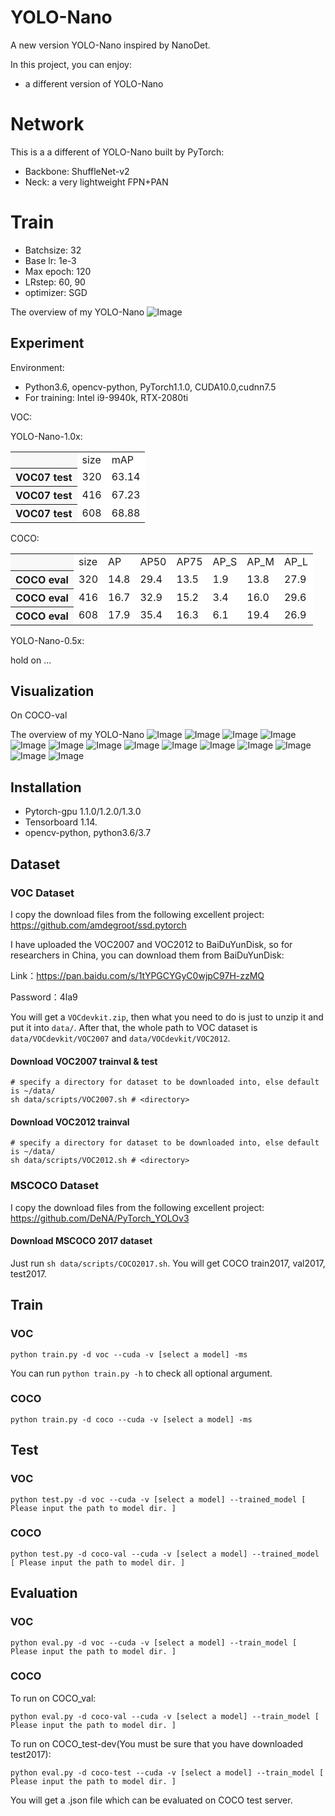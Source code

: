 # YOLO-Nano
A new version YOLO-Nano inspired by NanoDet.

In this project, you can enjoy: 
- a different version of YOLO-Nano


# Network
This is a a different of YOLO-Nano built by PyTorch:
- Backbone: ShuffleNet-v2
- Neck: a very lightweight FPN+PAN

# Train
- Batchsize: 32
- Base lr: 1e-3
- Max epoch: 120
- LRstep: 60, 90
- optimizer: SGD

The overview of my YOLO-Nano
![Image](https://github.com/yjh0410/YOLO-Nano/blob/main/img_files/model.png)

## Experiment
Environment:

- Python3.6, opencv-python, PyTorch1.1.0, CUDA10.0,cudnn7.5
- For training: Intel i9-9940k, RTX-2080ti

VOC:

YOLO-Nano-1.0x:

<table><tbody>
<tr><th align="left" bgcolor=#f8f8f8> </th>  <td bgcolor=white> size </td><td bgcolor=white> mAP </td></tr>
<tr><th align="left" bgcolor=#f8f8f8> VOC07 test</th><td bgcolor=white> 320 </td><td bgcolor=white> 63.14 </td></tr>
<tr><th align="left" bgcolor=#f8f8f8> VOC07 test</th><td bgcolor=white> 416 </td><td bgcolor=white> 67.23 </td></tr>
<tr><th align="left" bgcolor=#f8f8f8> VOC07 test</th><td bgcolor=white> 608 </td><td bgcolor=white> 68.88 </td></tr>
</table></tbody>

COCO:

<table><tbody>
<tr><th align="left" bgcolor=#f8f8f8> </th>     <td bgcolor=white> size </td><td bgcolor=white> AP </td><td bgcolor=white> AP50 </td><td bgcolor=white> AP75 </td><td bgcolor=white> AP_S </td><td bgcolor=white> AP_M </td><td bgcolor=white> AP_L </td></tr>

<tr><th align="left" bgcolor=#f8f8f8> COCO eval</th><td bgcolor=white> 320 </td><td bgcolor=white> 14.8 </td><td bgcolor=white> 29.4 </td><td bgcolor=white> 13.5 </td><td bgcolor=white> 1.9 </td><td bgcolor=white> 13.8 </td><td bgcolor=white> 27.9 </td></tr>

<tr><th align="left" bgcolor=#f8f8f8> COCO eval</th><td bgcolor=white> 416 </td><td bgcolor=white> 16.7 </td><td bgcolor=white> 32.9 </td><td bgcolor=white> 15.2 </td><td bgcolor=white> 3.4 </td><td bgcolor=white> 16.0 </td><td bgcolor=white> 29.6 </td></tr>


<tr><th align="left" bgcolor=#f8f8f8> COCO eval</th><td bgcolor=white> 608 </td><td bgcolor=white> 17.9 </td><td bgcolor=white> 35.4 </td><td bgcolor=white> 16.3 </td><td bgcolor=white> 6.1 </td><td bgcolor=white> 19.4 </td><td bgcolor=white> 26.9 </td></tr>
</table></tbody>

YOLO-Nano-0.5x:

hold on ...


## Visualization
On COCO-val

The overview of my YOLO-Nano
![Image](https://github.com/yjh0410/YOLO-Nano/blob/main/img_files/coco-val/000002.jpg)
![Image](https://github.com/yjh0410/YOLO-Nano/blob/main/img_files/coco-val/000003.jpg)
![Image](https://github.com/yjh0410/YOLO-Nano/blob/main/img_files/coco-val/000011.jpg)
![Image](https://github.com/yjh0410/YOLO-Nano/blob/main/img_files/coco-val/000014.jpg)
![Image](https://github.com/yjh0410/YOLO-Nano/blob/main/img_files/coco-val/000019.jpg)
![Image](https://github.com/yjh0410/YOLO-Nano/blob/main/img_files/coco-val/000023.jpg)
![Image](https://github.com/yjh0410/YOLO-Nano/blob/main/img_files/coco-val/000030.jpg)
![Image](https://github.com/yjh0410/YOLO-Nano/blob/main/img_files/coco-val/000045.jpg)
![Image](https://github.com/yjh0410/YOLO-Nano/blob/main/img_files/coco-val/000051.jpg)
![Image](https://github.com/yjh0410/YOLO-Nano/blob/main/img_files/coco-val/000073.jpg)
![Image](https://github.com/yjh0410/YOLO-Nano/blob/main/img_files/coco-val/000076.jpg)
![Image](https://github.com/yjh0410/YOLO-Nano/blob/main/img_files/coco-val/000078.jpg)
![Image](https://github.com/yjh0410/YOLO-Nano/blob/main/img_files/coco-val/000081.jpg)
![Image](https://github.com/yjh0410/YOLO-Nano/blob/main/img_files/coco-val/000088.jpg)


## Installation
- Pytorch-gpu 1.1.0/1.2.0/1.3.0
- Tensorboard 1.14.
- opencv-python, python3.6/3.7

## Dataset

### VOC Dataset
I copy the download files from the following excellent project:
https://github.com/amdegroot/ssd.pytorch

I have uploaded the VOC2007 and VOC2012 to BaiDuYunDisk, so for researchers in China, you can download them from BaiDuYunDisk:

Link：https://pan.baidu.com/s/1tYPGCYGyC0wjpC97H-zzMQ 

Password：4la9

You will get a ```VOCdevkit.zip```, then what you need to do is just to unzip it and put it into ```data/```. After that, the whole path to VOC dataset is ```data/VOCdevkit/VOC2007``` and ```data/VOCdevkit/VOC2012```.

#### Download VOC2007 trainval & test

```Shell
# specify a directory for dataset to be downloaded into, else default is ~/data/
sh data/scripts/VOC2007.sh # <directory>
```

#### Download VOC2012 trainval
```Shell
# specify a directory for dataset to be downloaded into, else default is ~/data/
sh data/scripts/VOC2012.sh # <directory>
```

### MSCOCO Dataset
I copy the download files from the following excellent project:
https://github.com/DeNA/PyTorch_YOLOv3

#### Download MSCOCO 2017 dataset
Just run ```sh data/scripts/COCO2017.sh```. You will get COCO train2017, val2017, test2017.


## Train
### VOC
```Shell
python train.py -d voc --cuda -v [select a model] -ms
```

You can run ```python train.py -h``` to check all optional argument.

### COCO
```Shell
python train.py -d coco --cuda -v [select a model] -ms
```


## Test
### VOC
```Shell
python test.py -d voc --cuda -v [select a model] --trained_model [ Please input the path to model dir. ]
```

### COCO
```Shell
python test.py -d coco-val --cuda -v [select a model] --trained_model [ Please input the path to model dir. ]
```


## Evaluation
### VOC
```Shell
python eval.py -d voc --cuda -v [select a model] --train_model [ Please input the path to model dir. ]
```

### COCO
To run on COCO_val:
```Shell
python eval.py -d coco-val --cuda -v [select a model] --train_model [ Please input the path to model dir. ]
```

To run on COCO_test-dev(You must be sure that you have downloaded test2017):
```Shell
python eval.py -d coco-test --cuda -v [select a model] --train_model [ Please input the path to model dir. ]
```
You will get a .json file which can be evaluated on COCO test server.
